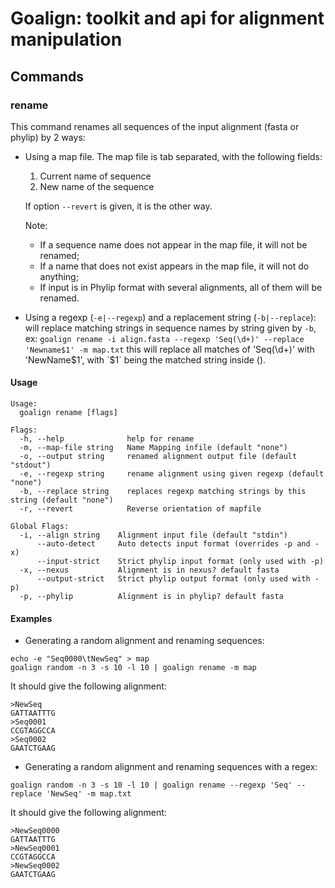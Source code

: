 # Goalign: toolkit and api for alignment manipulation

## Commands

### rename
This command renames all sequences of the input alignment (fasta or phylip) by 2 ways:

* Using a map file. The map file  is tab separated, with the following fields:

  1. Current name of sequence
  2. New name of the sequence

  If option `--revert` is given, it is the other way.

  Note:
    * If a sequence name does not appear in the map file, it will not be renamed;
    * If a name that does not exist appears in the map file, it will not do anything;
    * If input is in Phylip format with several alignments, all of them will be renamed.

* Using a regexp (`-e|--regexp`) and a replacement string (`-b|--replace`):
   will replace matching strings in sequence names by string given by `-b`, ex: `goalign rename -i align.fasta --regexp 'Seq(\d+)' --replace 'Newname$1' -m map.txt`
  this will replace all matches of 'Seq(\d+)' with 'NewName$1', with `$1` being the matched string inside ().


#### Usage
```
Usage:
  goalign rename [flags]

Flags:
  -h, --help              help for rename
  -m, --map-file string   Name Mapping infile (default "none")
  -o, --output string     renamed alignment output file (default "stdout")
  -e, --regexp string     rename alignment using given regexp (default "none")
  -b, --replace string    replaces regexp matching strings by this string (default "none")
  -r, --revert            Reverse orientation of mapfile

Global Flags:
  -i, --align string    Alignment input file (default "stdin")
      --auto-detect     Auto detects input format (overrides -p and -x)
      --input-strict    Strict phylip input format (only used with -p)
  -x, --nexus           Alignment is in nexus? default fasta
      --output-strict   Strict phylip output format (only used with -p)
  -p, --phylip          Alignment is in phylip? default fasta
```

#### Examples

* Generating a random alignment and renaming sequences:
```
echo -e "Seq0000\tNewSeq" > map
goalign random -n 3 -s 10 -l 10 | goalign rename -m map
```

It should give the following alignment:
```
>NewSeq
GATTAATTTG
>Seq0001
CCGTAGGCCA
>Seq0002
GAATCTGAAG
```

* Generating a random alignment and renaming sequences with a regex:
```
goalign random -n 3 -s 10 -l 10 | goalign rename --regexp 'Seq' --replace 'NewSeq' -m map.txt
```

It should give the following alignment:
```
>NewSeq0000
GATTAATTTG
>NewSeq0001
CCGTAGGCCA
>NewSeq0002
GAATCTGAAG
```
